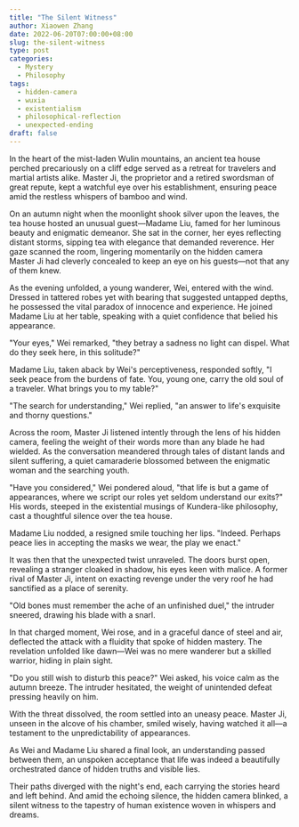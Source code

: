 ```yaml
---
title: "The Silent Witness"
author: Xiaowen Zhang
date: 2022-06-20T07:00:00+08:00
slug: the-silent-witness
type: post
categories:
  - Mystery
  - Philosophy
tags:
  - hidden-camera
  - wuxia
  - existentialism
  - philosophical-reflection
  - unexpected-ending
draft: false
---
```


In the heart of the mist-laden Wulin mountains, an ancient tea house perched precariously on a cliff edge served as a retreat for travelers and martial artists alike. Master Ji, the proprietor and a retired swordsman of great repute, kept a watchful eye over his establishment, ensuring peace amid the restless whispers of bamboo and wind. 

On an autumn night when the moonlight shook silver upon the leaves, the tea house hosted an unusual guest—Madame Liu, famed for her luminous beauty and enigmatic demeanor. She sat in the corner, her eyes reflecting distant storms, sipping tea with elegance that demanded reverence. Her gaze scanned the room, lingering momentarily on the hidden camera Master Ji had cleverly concealed to keep an eye on his guests—not that any of them knew.

As the evening unfolded, a young wanderer, Wei, entered with the wind. Dressed in tattered robes yet with bearing that suggested untapped depths, he possessed the vital paradox of innocence and experience. He joined Madame Liu at her table, speaking with a quiet confidence that belied his appearance.

"Your eyes," Wei remarked, "they betray a sadness no light can dispel. What do they seek here, in this solitude?"

Madame Liu, taken aback by Wei's perceptiveness, responded softly, "I seek peace from the burdens of fate. You, young one, carry the old soul of a traveler. What brings you to my table?"

"The search for understanding," Wei replied, "an answer to life's exquisite and thorny questions."

Across the room, Master Ji listened intently through the lens of his hidden camera, feeling the weight of their words more than any blade he had wielded. As the conversation meandered through tales of distant lands and silent suffering, a quiet camaraderie blossomed between the enigmatic woman and the searching youth.

"Have you considered," Wei pondered aloud, "that life is but a game of appearances, where we script our roles yet seldom understand our exits?" His words, steeped in the existential musings of Kundera-like philosophy, cast a thoughtful silence over the tea house.

Madame Liu nodded, a resigned smile touching her lips. "Indeed. Perhaps peace lies in accepting the masks we wear, the play we enact."

It was then that the unexpected twist unraveled. The doors burst open, revealing a stranger cloaked in shadow, his eyes keen with malice. A former rival of Master Ji, intent on exacting revenge under the very roof he had sanctified as a place of serenity.

"Old bones must remember the ache of an unfinished duel," the intruder sneered, drawing his blade with a snarl.

In that charged moment, Wei rose, and in a graceful dance of steel and air, deflected the attack with a fluidity that spoke of hidden mastery. The revelation unfolded like dawn—Wei was no mere wanderer but a skilled warrior, hiding in plain sight.

"Do you still wish to disturb this peace?" Wei asked, his voice calm as the autumn breeze. The intruder hesitated, the weight of unintended defeat pressing heavily on him.

With the threat dissolved, the room settled into an uneasy peace. Master Ji, unseen in the alcove of his chamber, smiled wisely, having watched it all—a testament to the unpredictability of appearances.

As Wei and Madame Liu shared a final look, an understanding passed between them, an unspoken acceptance that life was indeed a beautifully orchestrated dance of hidden truths and visible lies.

Their paths diverged with the night's end, each carrying the stories heard and left behind. And amid the echoing silence, the hidden camera blinked, a silent witness to the tapestry of human existence woven in whispers and dreams.
